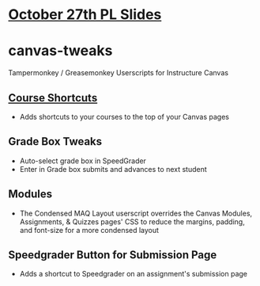 # [October 27th PL Slides](https://docs.google.com/presentation/d/1IKFC5JAN9a41d6E4FJ05OuMo2mIdMJn2JPTMZclHe3A/edit?usp=sharing)

# canvas-tweaks
Tampermonkey / Greasemonkey Userscripts for Instructure Canvas

## [Course Shortcuts](course_shortcuts)
* Adds shortcuts to your courses to the top of your Canvas pages

## Grade Box Tweaks
* Auto-select grade box in SpeedGrader
* Enter in Grade box submits and advances to next student

## Modules
* The Condensed MAQ Layout userscript overrides the Canvas Modules, Assignments, & Quizzes pages' CSS to reduce the margins, padding, and font-size for a more condensed layout

## Speedgrader Button for Submission Page
* Adds a shortcut to Speedgrader on an assignment's submission page
